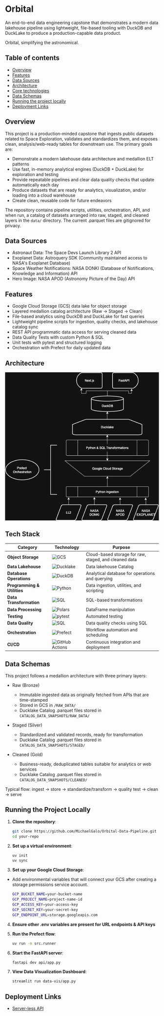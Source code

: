 # Orbital

An end-to-end data engineering capstone that demonstrates a modern data lakehouse pipeline using lightweight, file-based tooling with DuckDB and DuckLake to produce a production-capable data product.

Orbital, simplifying the astronomical.

## Table of contents

- [Overview](#overview)
- [Features](#features)
- [Data Sources](#data-sources)
- [Architecture](#architecture)
- [Core technologies](#core-technologies)
- [Data Schemas](#data-schemas)
- [Running the project locally](#running-the-project-locally)
- [Deployment Links](#deployment-links)

## Overview

This project is a production-minded capstone that ingests public datasets related to Space Exploration, validates and standardizes them, and exposes clean, analysis/web-ready tables for downstream use. The primary goals are:

- Demonstrate a modern lakehouse data architecture and medallion ELT patterns
- Use fast, in-memory analytical engines (DuckDB + DuckLake) for exploration and testing
- Provide repeatable pipelines and clear data quality checks that update automatically each day
- Produce datasets that are ready for analytics, visualization, and/or loading into a cloud warehouse
- Create clean, reusable code for future endeavors

The repository contains pipeline scripts, utilities, orchestration, API, and when run, a catalog of datasets arranged into raw, staged, and cleaned layers in the `data/` directory. The current .parquet files are gitignored for privacy.

## Data Sources

- Astronaut Data: The Space Devs Launch Library 2 API
- Exoplanet Data: Astroquery SDK (Community maintained access to NASA's Exoplanet Database)
- Space Weather Notifications: NASA DONKI (Database of Notifications, Knowledge and Information) API
- Hero Image: NASA APOD (Astronomy Picture of the Day) API

## Features

- Google Cloud Storage (GCS) data lake for object storage
- Layered medallion catalog architecture (Raw → Staged → Clean)
- File-based analytics using DuckDB and DuckLake for fast queries
- Lightweight pipeline scripts for ingestion, quality checks, and lakehouse catalog sync
- REST API programmatic data access for serving cleaned data
- Data Quality Tests with custom Python & SQL
- Unit tests with pytest and structured logging
- Orchestration with Prefect for daily updated data

## Architecture

![System Diagram](screenshots/Orbital_Architecture.png)

## Tech Stack

| Category | Technology | Purpose |
|----------|------------|---------|
| **Object Storage** | ![GCS](https://img.shields.io/badge/Google_Cloud_Storage-4285F4?style=flat-square&logo=googlecloud&logoColor=white) | Cloud-based storage for raw, staged, and cleaned data |
| **Data Lakehouse** | ![Ducklake](https://img.shields.io/badge/Ducklake-2E7D32?style=flat-square&logo=duckdb&logoColor=white) | Data lakehouse Catalog |
| **Database Operations** | ![DuckDB](https://img.shields.io/badge/DuckDB-FF6F00?style=flat-square&logo=duckdb&logoColor=white) | Analytical database for operations and querying |
| **Programming & Utilities** | ![Python](https://img.shields.io/badge/Python-3776AB?style=flat-square&logo=python&logoColor=white) | Data ingestion, utilities, and scripting |
| **Data Transformation** | ![SQL](https://img.shields.io/badge/SQL-0066CC?style=flat-square&logo=sql&logoColor=white) | SQL-based transformations|
| **Data Processing** | ![Polars](https://img.shields.io/badge/Polars-5A4FCF?style=flat-square&logo=rust&logoColor=white) | DataFrame manipulation |
| **Testing** | ![pytest](https://img.shields.io/badge/pytest-009FE3?style=flat-square&logo=pytest&logoColor=white) | Automated testing |
| **Data Quality** | ![SQL](https://img.shields.io/badge/SQL-0066CC?style=flat-square&logo=sql&logoColor=white) | Data quality checks using SQL |
| **Orchestration** | ![Prefect](https://img.shields.io/badge/Prefect-3E4B99?style=flat-square&logo=prefect&logoColor=white) | Workflow automation and scheduling |
| **CI/CD** | ![GitHub Actions](https://img.shields.io/badge/GitHub_Actions-2088FF?style=flat-square&logo=githubactions&logoColor=white) | Continuous integration and deployment |

## Data Schemas

This project follows a medallion architecture with three primary layers:

- Raw (Bronze)
   - Immutable ingested data as originally fetched from APIs that are time-stamped
   - Stored in GCS in `/RAW_DATA/`
    - Ducklake Catalog .parquet files stored in `CATALOG_DATA_SNAPSHOTS/RAW_DATA/`

- Staged (Silver)
   - Standardized and validated records, ready for transformation
   - Ducklake Catalog .parquet files stored in `CATALOG_DATA_SNAPSHOTS/STAGED/`

- Cleaned (Gold)
   - Business-ready, deduplicated tables suitable for analytics or web services
   - Ducklake Catalog .parquet files stored in `CATALOG_DATA_SNAPSHOTS/CLEANED/`

Typical flow: ingest -> store -> standardize/transform -> quality test -> clean -> serve

## Running the Project Locally

1. **Clone the repository**:
   ```bash
   git clone https://github.com/MichaelGalo/Orbital-Data-Pipeline.git
   cd your-repo
   ```

2. **Set up a virtual environment**:
   ```bash
   uv init
   uv sync
   ```

3. **Set up your Google Cloud Storage**:
- Add environmental variables that will connect your GCS after creating a storage permissions service account.
    ```bash
    GCP_BUCKET_NAME=your-bucket-name
    GCP_PROJECT_NAME=project-name-id
    GCP_ACCESS_KEY=your-access-key
    GCP_SECRET_KEY=your-secret-key
    GCP_ENDPOINT_URL=storage.googleapis.com
    ```

4. **Ensure other .env variables are present for URL endpoints & API keys**

5. **Run the Prefect flow**:
   ```bash
   uv run -m src.runner
   ```

6. **Start the FastAPI server**:
   ```bash
   fastapi dev api/app.py
   ```

7. **View Data Visualization Dashboard**:
   ```bash
   streamlit run data-vis/app.py
   ```

## Deployment Links

 - [Server-less API](https://github.com/MichaelGalo/Orbital-API)
